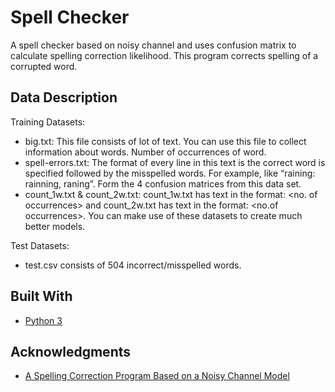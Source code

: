 # Spell Checker

A spell checker based on noisy channel and uses confusion matrix to calculate spelling correction likelihood. This program corrects spelling of a corrupted word.

## Data Description
Training Datasets:
* big.txt: This file consists of lot of text. You can use this file to collect information about words. Number of
occurrences of word.
* spell-errors.txt: The format of every line in this text is the correct word is specified followed by the misspelled words. For example, like “raining: rainning, raning”. Form the 4 confusion matrices from this data set.
* count_1w.txt & count_2w.txt: count_1w.txt has text in the format: <word1> <no. of occurrences> and count_2w.txt
has text in the format: <word1> <word2> <no.of occurrences>. You can make use of these datasets to create much
better models.

Test Datasets:
* test.csv consists of 504 incorrect/misspelled words.

## Built With

* [Python 3](https://developer.android.com/index.html)

## Acknowledgments

* [A Spelling Correction Program Based on a Noisy Channel Model](http://www.aclweb.org/anthology/C90-2036)
